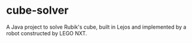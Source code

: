 # cube-solver

A Java project to solve Rubik's cube, built in Lejos and implemented by a robot constructed by LEGO NXT.
